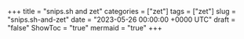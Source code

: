 +++
title = "snips.sh and zet"
categories = ["zet"]
tags = ["zet"]
slug = "snips.sh-and-zet"
date = "2023-05-26 00:00:00 +0000 UTC"
draft = "false"
ShowToc = "true"
mermaid = "true"
+++

